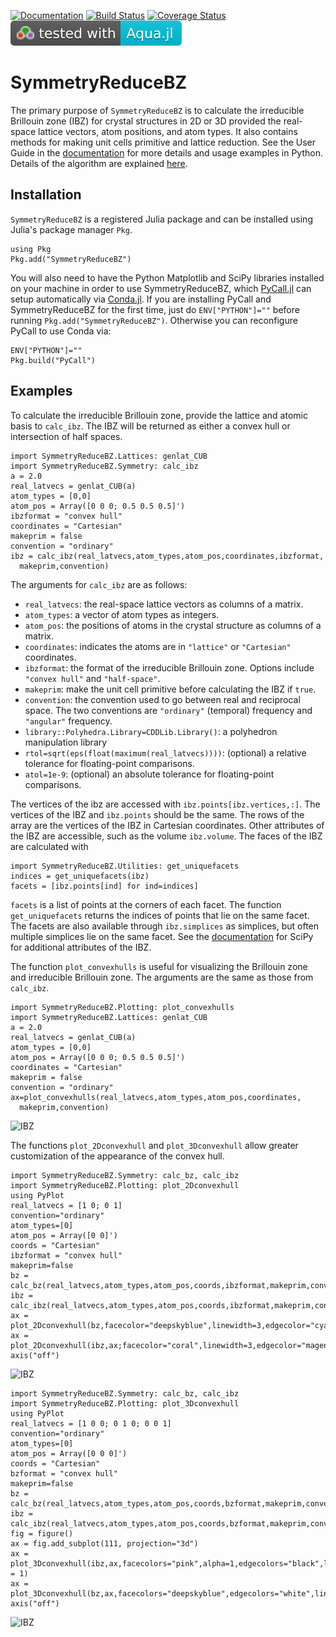 [![Documentation](https://img.shields.io/badge/docs-dev-blue.svg)](
https://jerjorg.github.io/SymmetryReduceBZ.jl/)
[![Build Status](
https://travis-ci.com/jerjorg/SymmetryReduceBZ.jl.svg?branch=master)](
https://travis-ci.com/jerjorg/SymmetryReduceBZ.jl)
[![Coverage Status](
https://coveralls.io/repos/github/jerjorg/SymmetryReduceBZ.jl/badge.svg?branch=master)](
https://coveralls.io/github/jerjorg/SymmetryReduceBZ.jl?branch=master&service=github)
[![Aqua QA](https://raw.githubusercontent.com/JuliaTesting/Aqua.jl/master/badge.svg)](https://github.com/JuliaTesting/Aqua.jl)


# SymmetryReduceBZ
The primary purpose of `SymmetryReduceBZ` is to calculate the irreducible
Brillouin zone (IBZ) for crystal structures in 2D or 3D provided the real-space
lattice vectors, atom positions, and atom types. It also contains methods for
making unit cells primitive and lattice reduction. See the User Guide in the
[documentation](https://jerjorg.github.io/SymmetryReduceBZ.jl/) for more details
and usage examples in Python. Details of the algorithm are explained [here](https://arxiv.org/abs/2104.05856).

## Installation

`SymmetryReduceBZ` is a registered Julia package and can be installed using
Julia's package manager `Pkg`.
```
using Pkg
Pkg.add("SymmetryReduceBZ")
```
You will also need to have the Python Matplotlib and SciPy libraries installed on
your machine in order to use SymmetryReduceBZ, which
[PyCall.jl](https://github.com/JuliaPy/PyCall.jl) can setup automatically via [Conda.jl](https://github.com/JuliaPy/Conda.jl).
If you are installing PyCall and SymmetryReduceBZ for the first time, just do
`ENV["PYTHON"]=""` before running `Pkg.add("SymmetryReduceBZ")`. Otherwise you
can reconfigure PyCall to use Conda via:
```
ENV["PYTHON"]=""
Pkg.build("PyCall")
```

## Examples

To calculate the irreducible Brillouin zone, provide the lattice and atomic
basis to `calc_ibz`. The IBZ will be returned as either a convex hull or
intersection of half spaces.
```@example
import SymmetryReduceBZ.Lattices: genlat_CUB
import SymmetryReduceBZ.Symmetry: calc_ibz
a = 2.0
real_latvecs = genlat_CUB(a)
atom_types = [0,0]
atom_pos = Array([0 0 0; 0.5 0.5 0.5]')
ibzformat = "convex hull"
coordinates = "Cartesian"
makeprim = false
convention = "ordinary"
ibz = calc_ibz(real_latvecs,atom_types,atom_pos,coordinates,ibzformat,
  makeprim,convention)
```
The arguments for `calc_ibz` are as follows:
- `real_latvecs`: the real-space lattice vectors as columns of a matrix.
- `atom_types`: a vector of atom types as integers.
- `atom_pos`: the positions of atoms in the crystal structure as columns of a matrix.
- `coordinates`: indicates the atoms are in `"lattice"` or `"Cartesian"`
	coordinates.
- `ibzformat`: the format of the irreducible Brillouin zone. Options include
	`"convex hull"` and `"half-space"`.
- `makeprim`: make the unit cell primitive before calculating the IBZ if
	`true`.
- `convention`: the convention used to go between real and reciprocal space. The
	two conventions are `"ordinary"` (temporal) frequency and `"angular"`
	frequency.
- `library::Polyhedra.Library=CDDLib.Library()`: a polyhedron manipulation library
- `rtol=sqrt(eps(float(maximum(real_latvecs))))`: (optional) a relative tolerance for floating-point comparisons.
- `atol=1e-9`: (optional) an absolute tolerance for floating-point comparisons.	
	
The vertices of the ibz are accessed with `ibz.points[ibz.vertices,:]`. The
vertices of the IBZ and `ibz.points` should be the same. The rows of the array
are the vertices of the IBZ in Cartesian coordinates. Other attributes of the
IBZ are accessible, such as the volume `ibz.volume`. The faces of the IBZ are
calculated with
```
import SymmetryReduceBZ.Utilities: get_uniquefacets
indices = get_uniquefacets(ibz)
facets = [ibz.points[ind] for ind=indices]
```
`facets` is a list of points at the corners of each facet. The function
`get_uniquefacets` returns the indices of points that lie on the same facet. The
facets are also available through `ibz.simplices` as simplices, but often multiple simplices
lie on the same facet. See the [documentation](https://docs.scipy.org/doc/scipy/reference/generated/scipy.spatial.ConvexHull.html) for SciPy
for additional attributes of the IBZ.

The function `plot_convexhulls` is useful for visualizing the Brillouin zone
and irreducible Brillouin zone. The arguments are the same as those from
`calc_ibz`.
```@example
import SymmetryReduceBZ.Plotting: plot_convexhulls
import SymmetryReduceBZ.Lattices: genlat_CUB
a = 2.0
real_latvecs = genlat_CUB(a)
atom_types = [0,0]
atom_pos = Array([0 0 0; 0.5 0.5 0.5]')
coordinates = "Cartesian"
makeprim = false
convention = "ordinary"
ax=plot_convexhulls(real_latvecs,atom_types,atom_pos,coordinates,
  makeprim,convention)
```
![IBZ](https://github.com/jerjorg/SymmetryReduceBZ.jl/blob/master/plots/ibz.png)

The functions `plot_2Dconvexhull` and `plot_3Dconvexhull` allow greater customization of 
the appearance of the convex hull.

```@example
import SymmetryReduceBZ.Symmetry: calc_bz, calc_ibz
import SymmetryReduceBZ.Plotting: plot_2Dconvexhull
using PyPlot
real_latvecs = [1 0; 0 1]
convention="ordinary"
atom_types=[0]
atom_pos = Array([0 0]')
coords = "Cartesian"
ibzformat = "convex hull"
makeprim=false
bz = calc_bz(real_latvecs,atom_types,atom_pos,coords,ibzformat,makeprim,convention)
ibz = calc_ibz(real_latvecs,atom_types,atom_pos,coords,ibzformat,makeprim,convention)
ax = plot_2Dconvexhull(bz,facecolor="deepskyblue",linewidth=3,edgecolor="cyan",alpha=0.2)
ax = plot_2Dconvexhull(ibz,ax;facecolor="coral",linewidth=3,edgecolor="magenta",alpha=0.4)
axis("off")
```
![IBZ](https://github.com/jerjorg/SymmetryReduceBZ.jl/blob/master/plots/ibz-3.png)

```@example
import SymmetryReduceBZ.Symmetry: calc_bz, calc_ibz
import SymmetryReduceBZ.Plotting: plot_3Dconvexhull
using PyPlot
real_latvecs = [1 0 0; 0 1 0; 0 0 1]
convention="ordinary"
atom_types=[0]
atom_pos = Array([0 0 0]')
coords = "Cartesian"
bzformat = "convex hull"
makeprim=false
bz = calc_bz(real_latvecs,atom_types,atom_pos,coords,bzformat,makeprim,convention)
ibz = calc_ibz(real_latvecs,atom_types,atom_pos,coords,bzformat,makeprim,convention)
fig = figure()
ax = fig.add_subplot(111, projection="3d")
ax = plot_3Dconvexhull(ibz,ax,facecolors="pink",alpha=1,edgecolors="black",linewidths = 1)
ax = plot_3Dconvexhull(bz,ax,facecolors="deepskyblue",edgecolors="white",linewidths=1,alpha=0.2)
axis("off")
```
![IBZ](https://github.com/jerjorg/SymmetryReduceBZ.jl/blob/master/plots/ibz-2.png)
